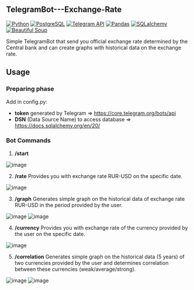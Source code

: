 ## TelegramBot---Exchange-Rate

[![Python](https://img.shields.io/static/v1?label=Python&message=https://www.python.org/&color=9cf&style=social&logo=python)](https://www.python.org/)
[![PostgreSQL](https://img.shields.io/static/v1?label=PostgreSQL&message=https://www.postgresql.org/&color=9cf&style=social&logo=postgresql)](https://www.postgresql.org/)
[![Telegram API](https://img.shields.io/static/v1?label=Telegram%20API&message=https://telegram.org/&color=9cf&style=social&logo=telegram)](https://telegram.org/)
[![Pandas](https://img.shields.io/static/v1?label=Pandas&message=https://pandas.pydata.org/&color=9cf&style=social&logo=pandas)](https://pandas.pydata.org/)
[![SQLalchemy](https://img.shields.io/static/v1?label=SQLalchemy&message=https://www.sqlalchemy.org/&color=9cf&style=social)](https://www.sqlalchemy.org/)
[![Beautiful Soup](https://img.shields.io/static/v1?label=beautiful-soup-4&message=https://beautiful-soup-4.readthedocs.io/&color=9cf&style=social)](https://beautiful-soup-4.readthedocs.io/)


           
Simple TelegramBot that send you official exchange rate determined by the Central bank and can create graphs with historical data on the exchange rate.

## Usage

### Preparing phase
           
Add in config.py:
- <b>token</b> generated by Telegram => https://core.telegram.org/bots/api
- <b>DSN</b> (Data Source Name) to access database => https://docs.sqlalchemy.org/en/20/

### Bot Commands

1. <b>/start</b>

![image](https://user-images.githubusercontent.com/105664613/217628889-7d0f0a1c-f09d-46ee-9dd3-34267c39c18a.png)

2. <b>/rate</b>
Provides you with exchange rate RUR-USD on the specific date.

![image](https://user-images.githubusercontent.com/105664613/217628963-d3f5c860-4dbb-40e7-8d9d-efc2f3be32fb.png)

3. <b>/graph</b>
Generates simple graph on the historical data of exchange rate RUR-USD in the period provided by the user.

![image](https://user-images.githubusercontent.com/105664613/217629198-9145ee04-24f9-4939-803f-88ff96ad6dab.png)
![image](https://user-images.githubusercontent.com/105664613/217629287-4d5866d4-94dd-496c-93fc-579d25c28e2a.png)

4. <b>/currency</b>
Provides you with exchange rate of the currency provided by the user on the specific date.

![image](https://user-images.githubusercontent.com/105664613/217629518-d02e6bcd-ff11-4f13-aa15-c1276853efe4.png)

5. <b>/correlation</b>
Generates simple graph on the historical data (5 years) of two currencies provided by the user and determines correlation between these currencies (weak/average/strong).

![image](https://user-images.githubusercontent.com/105664613/217630069-4aa866c0-9a71-49c9-826a-c2e787379c3a.png)
![image](https://user-images.githubusercontent.com/105664613/217630212-60858cbc-59f8-4c57-944a-70b027cfdd65.png)

